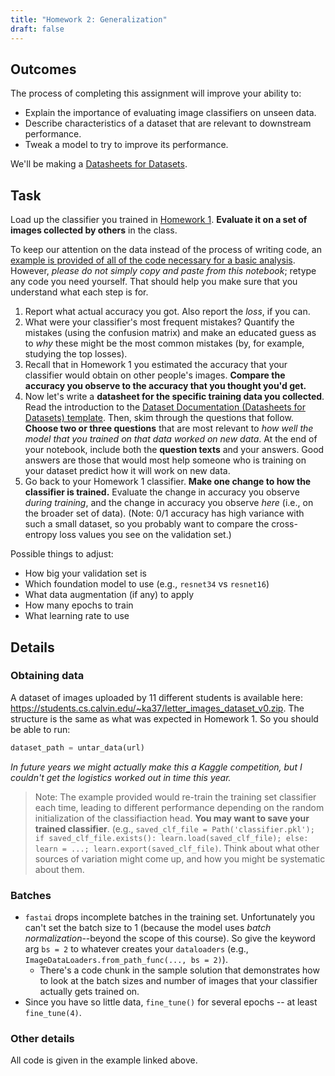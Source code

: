 ```yaml
---
title: "Homework 2: Generalization"
draft: false
---
```


## Outcomes

The process of completing this assignment will improve your ability to:

- Explain the importance of evaluating image classifiers on unseen data. <!-- TODO: could align more with this -->
- Describe characteristics of a dataset that are relevant to downstream performance.
- Tweak a model to try to improve its performance.

<!-- ## Other Notes

- Describe how the concept of *distributions* applies to image data. -->

We'll be making a [Datasheets for Datasets](https://www.microsoft.com/en-us/research/project/datasheets-for-datasets/).

## Task

Load up the classifier you trained in [Homework 1](../../02data/homework/). **Evaluate it on a set of images collected by others** in the class.

To keep our attention on the data instead of the process of writing code, an [example is provided of all of the code necessary for a basic analysis](example-homework-2.html). However, *please do not simply copy and paste from this notebook*; retype any code you need yourself. That should help you make sure that you understand what each step is for.

1. Report what actual accuracy you got. Also report the *loss*, if you can.
2. What were your classifier's most frequent mistakes? Quantify the mistakes (using the confusion matrix) and make an educated guess as to *why* these might be the most common mistakes (by, for example, studying the top losses).
3. Recall that in Homework 1 you estimated the accuracy that your classifier would obtain on other people's images. **Compare the accuracy you observe to the accuracy that you thought you'd get.**
4. Now let's write a **datasheet for the specific training data you collected**. Read the introduction to the [Dataset Documentation (Datasheets for Datasets) template](https://www.microsoft.com/en-us/research/uploads/prod/2022/07/aether-datadoc-082522.pdf). Then, skim through the questions that follow. **Choose two or three questions** that are most relevant to *how well the model that you trained on that data worked on new data*. At the end of your notebook, include both the **question texts** and your answers. Good answers are those that would most help someone who is training on your dataset predict how it will work on new data.
5. Go back to your Homework 1 classifier. **Make one change to how the classifier is trained.** Evaluate the change in accuracy you observe *during training*, and the change in accuracy you observe *here* (i.e., on the broader set of data). (Note: 0/1 accuracy has high variance with such a small dataset, so you probably want to compare the cross-entropy loss values you see on the validation set.)

Possible things to adjust:

- How big your validation set is
- Which foundation model to use (e.g., `resnet34` vs `resnet16`)
- What data augmentation (if any) to apply
- How many epochs to train
- What learning rate to use

## Details

### Obtaining data

A dataset of images uploaded by 11 different students is available here: <https://students.cs.calvin.edu/~ka37/letter_images_dataset_v0.zip>. The structure is the same as what was expected in Homework 1. So you should be able to run:

```python
dataset_path = untar_data(url)

```

*In future years we might actually make this a Kaggle competition, but I couldn't get the logistics worked out in time this year.*

> Note: The example provided would re-train the training set classifier each time, leading 
> to different performance depending on the random initialization of the classifiaction head. 
> **You may want to save your trained classifier**. (e.g., `saved_clf_file = Path('classifier.pkl'); if saved_clf_file.exists(): learn.load(saved_clf_file); else: learn = ...; learn.export(saved_clf_file)`.
> Think about what other sources of variation might come up, and how you might be systematic about them.


### Batches

- `fastai` drops incomplete batches in the training set. Unfortunately you can't set the batch size to 1 (because the model uses *batch normalization*--beyond the scope of this course). So give the keyword arg `bs = 2` to whatever creates your `dataloaders` (e.g., `ImageDataLoaders.from_path_func(..., bs = 2)`).
  - There's a code chunk in the sample solution that demonstrates how to look at the batch sizes and number of images that your classifier actually gets trained on.
- Since you have so little data, `fine_tune()` for several epochs -- at least `fine_tune(4)`.


### Other details

All code is given in the example linked above.
